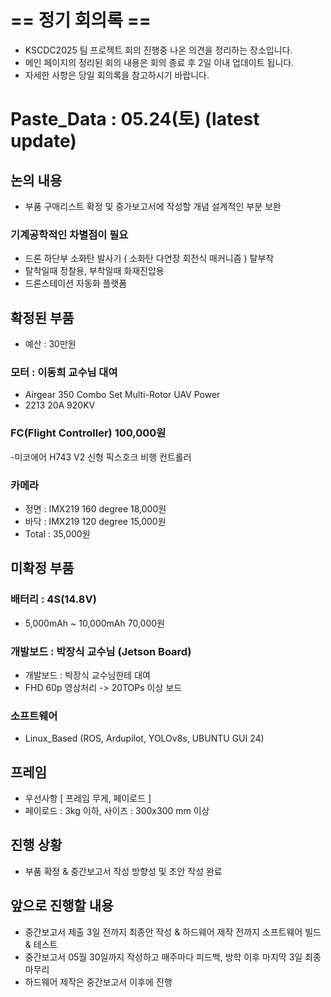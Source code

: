 # == 정기 회의록 ==
- KSCDC2025 팀 프로젝트 회의 진행중 나온 의견을 정리하는 장소입니다.
- 메인 페이지의 정리된 회의 내용은 회의 종료 후 2일 이내 업데이트 됩니다.
- 자세한 사항은 당일 회의록을 참고하시기 바랍니다.

# Paste_Data : 05.24(토) (latest update) 

## 논의 내용
- 부품 구매리스트 확정 및 중가보고서에 작성할 개념 설계적인 부분 보완

### 기계공학적인 차별점이 필요
- 드론 하단부 소화탄 발사기 ( 소화탄 다연장 회전식 매커니즘 ) 탈부착
- 탈착일때 정찰용, 부착일때 화재진압용
- 드론스테이션 자동화 플랫폼

## 확정된 부품
- 예산 : 30만원
  
### 모터 : 이동희 교수님 대여
- Airgear 350 Combo Set Multi-Rotor UAV Power
- 2213 20A 920KV 

### FC(Flight Controller) 100,000원
-미코에어 H743 V2 신형 픽스호크 비행 컨트롤러

### 카메라
- 정면 : IMX219 160 degree 18,000원
- 바닥 : IMX219 120 degree 15,000원
- Total : 35,000원

## 미확정 부품

### 배터리 : 4S(14.8V) 
- 5,000mAh ~ 10,000mAh 70,000원

### 개발보드 : 박장식 교수님 (Jetson Board)
- 개발보드 : 박장식 교수님한테 대여
- FHD 60p 영상처리 -> 20TOPs 이상 보드

### 소프트웨어
- Linux_Based (ROS, Ardupilot, YOLOv8s, UBUNTU GUI 24)

## 프레임
- 우선사항 [ 프레임 무게, 페이로드 ]
- 페이로드 : 3kg 이하, 사이즈 : 300x300 mm 이상

## 진행 상황
- 부품 확정 & 중간보고서 작성 방향성 및 초안 작성 완료

## 앞으로 진행할 내용
- 중간보고서 제출 3일 전까지 최종안 작성 & 하드웨어 제작 전까지 소프트웨어 빌드 & 테스트
- 중간보고서 05월 30일까지 작성하고 매주마다 피드백, 방학 이후 마지막 3일 최종 마무리
- 하드웨어 제작은 중간보고서 이후에 진행
